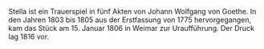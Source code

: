 <!--2017-01-02 12:52:36-->
Stella ist ein Trauerspiel in fünf Akten von Johann Wolfgang von Goethe. In den Jahren 1803 bis 1805 aus der Erstfassung von 1775 hervorgegangen, kam das Stück am 15. Januar 1806 in Weimar zur Uraufführung. Der Druck lag 1816 vor.